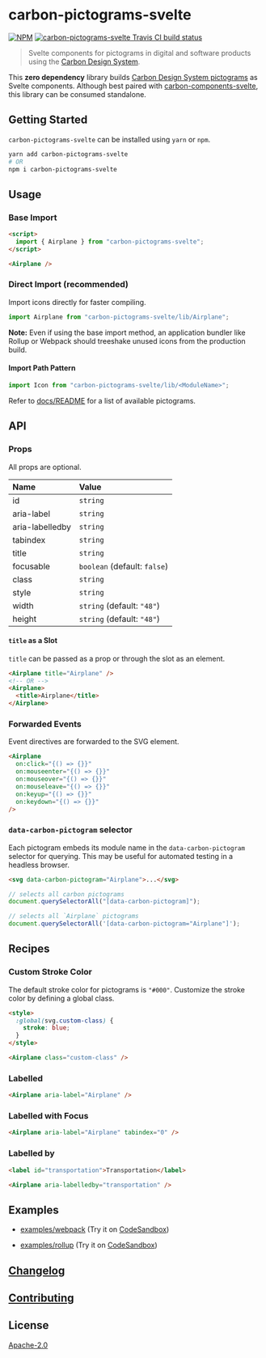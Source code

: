 # carbon-pictograms-svelte

[![NPM][npm]][npm-url]
[![carbon-pictograms-svelte Travis CI build status][build]][build-badge]

> Svelte components for pictograms in digital and software products using the [Carbon Design System](https://github.com/carbon-design-system).

This **zero dependency** library builds [Carbon Design System pictograms](https://www.carbondesignsystem.com/guidelines/pictograms/library) as Svelte components. Although best paired with [carbon-components-svelte](https://github.com/IBM/carbon-components-svelte), this library can be consumed standalone.

## Getting Started

`carbon-pictograms-svelte` can be installed using `yarn` or `npm`.

```bash
yarn add carbon-pictograms-svelte
# OR
npm i carbon-pictograms-svelte
```

## Usage

### Base Import

```html
<script>
  import { Airplane } from "carbon-pictograms-svelte";
</script>

<Airplane />
```

### Direct Import (recommended)

Import icons directly for faster compiling.

```js
import Airplane from "carbon-pictograms-svelte/lib/Airplane";
```

**Note:** Even if using the base import method, an application bundler like Rollup or Webpack should treeshake unused icons from the production build.

#### Import Path Pattern

```js
import Icon from "carbon-pictograms-svelte/lib/<ModuleName>";
```

Refer to [docs/README](docs) for a list of available pictograms.

## API

### Props

All props are optional.

| Name            | Value                        |
| :-------------- | :--------------------------- |
| id              | `string`                     |
| aria-label      | `string`                     |
| aria-labelledby | `string`                     |
| tabindex        | `string`                     |
| title           | `string`                     |
| focusable       | `boolean` (default: `false`) |
| class           | `string`                     |
| style           | `string`                     |
| width           | `string` (default: `"48"`)   |
| height          | `string` (default: `"48"`)   |

#### `title` as a Slot

`title` can be passed as a prop or through the slot as an element.

```html
<Airplane title="Airplane" />
<!-- OR -->
<Airplane>
  <title>Airplane</title>
</Airplane>
```

### Forwarded Events

Event directives are forwarded to the SVG element.

```html
<Airplane
  on:click="{() => {}}"
  on:mouseenter="{() => {}}"
  on:mouseover="{() => {}}"
  on:mouseleave="{() => {}}"
  on:keyup="{() => {}}"
  on:keydown="{() => {}}"
/>
```

### `data-carbon-pictogram` selector

Each pictogram embeds its module name in the `data-carbon-pictogram` selector for querying. This may be useful for automated testing in a headless browser.

```html
<svg data-carbon-pictogram="Airplane">...</svg>
```

```js
// selects all carbon pictograms
document.querySelectorAll("[data-carbon-pictogram]");

// selects all `Airplane` pictograms
document.querySelectorAll('[data-carbon-pictogram="Airplane"]');
```

## Recipes

### Custom Stroke Color

The default stroke color for pictograms is `"#000"`. Customize the stroke color by defining a global class.

```html
<style>
  :global(svg.custom-class) {
    stroke: blue;
  }
</style>

<Airplane class="custom-class" />
```

### Labelled

```html
<Airplane aria-label="Airplane" />
```

### Labelled with Focus

```html
<Airplane aria-label="Airplane" tabindex="0" />
```

### Labelled by

```html
<label id="transportation">Transportation</label>

<Airplane aria-labelledby="transportation" />
```

## Examples

- [examples/webpack](examples/webpack) (Try it on [CodeSandbox](https://codesandbox.io/s/github/IBM/carbon-pictograms-svelte/tree/master/examples/webpack))

- [examples/rollup](examples/rollup) (Try it on [CodeSandbox](https://codesandbox.io/s/github/IBM/carbon-pictograms-svelte/tree/master/examples/rollup))

## [Changelog](CHANGELOG.md)

## [Contributing](CONTRIBUTING.md)

## License

[Apache-2.0](LICENSE)

[npm]: https://img.shields.io/npm/v/carbon-pictograms-svelte.svg?color=blue
[npm-url]: https://npmjs.com/package/carbon-pictograms-svelte
[build]: https://travis-ci.com/ibm/carbon-pictograms-svelte.svg?branch=master
[build-badge]: https://travis-ci.com/ibm/carbon-pictograms-svelte
